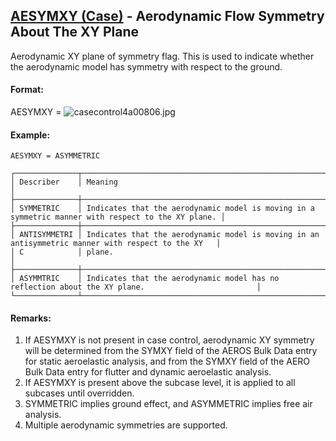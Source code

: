 ## [AESYMXY (Case)](https://nexus.hexagon.com/documentationcenter/bundle/MSC_Nastran_2022.4/page/Nastran_Combined_Book/qrg/casecontrol4a/TOC.AESYMXY.Case.xhtml) - Aerodynamic Flow Symmetry About The XY Plane

Aerodynamic XY plane of symmetry flag. This is used to indicate whether the aerodynamic model has symmetry with respect to the ground.

#### Format:

AESYMXY =  ![casecontrol4a00806.jpg](https://help-be.hexagonmi.com/bundle/MSC_Nastran_2022.4/page/Nastran_Combined_Book/qrg/casecontrol4a/../../../assets/casecontrol4a00806.jpg?_LANG=enus)

#### Example:

```nastran
AESYMXY = ASYMMETRIC
```

```text
┌──────────────┬────────────────────────────────────────────────────────────────────────────────────────────────────┐
│ Describer    │ Meaning                                                                                            │
├──────────────┼────────────────────────────────────────────────────────────────────────────────────────────────────┤
│ SYMMETRIC    │ Indicates that the aerodynamic model is moving in a symmetric manner with respect to the XY plane. │
├──────────────┼────────────────────────────────────────────────────────────────────────────────────────────────────┤
│ ANTISYMMETRI │ Indicates that the aerodynamic model is moving in an antisymmetric manner with respect to the XY   │
│ C            │ plane.                                                                                             │
├──────────────┼────────────────────────────────────────────────────────────────────────────────────────────────────┤
│ ASYMMTRIC    │ Indicates that the aerodynamic model has no reflection about the XY plane.                         │
└──────────────┴────────────────────────────────────────────────────────────────────────────────────────────────────┘
```
#### Remarks:

1. If AESYMXY is not present in case control, aerodynamic XY symmetry will be determined from the SYMXY field of the AEROS Bulk Data entry for static aeroelastic analysis, and from the SYMXY field of the AERO Bulk Data entry for flutter and dynamic aeroelastic analysis.
2. If AESYMXY is present above the subcase level, it is applied to all subcases until overridden.
3. SYMMETRIC implies ground effect, and ASYMMETRIC implies free air analysis.
4. Multiple aerodynamic symmetries are supported.
